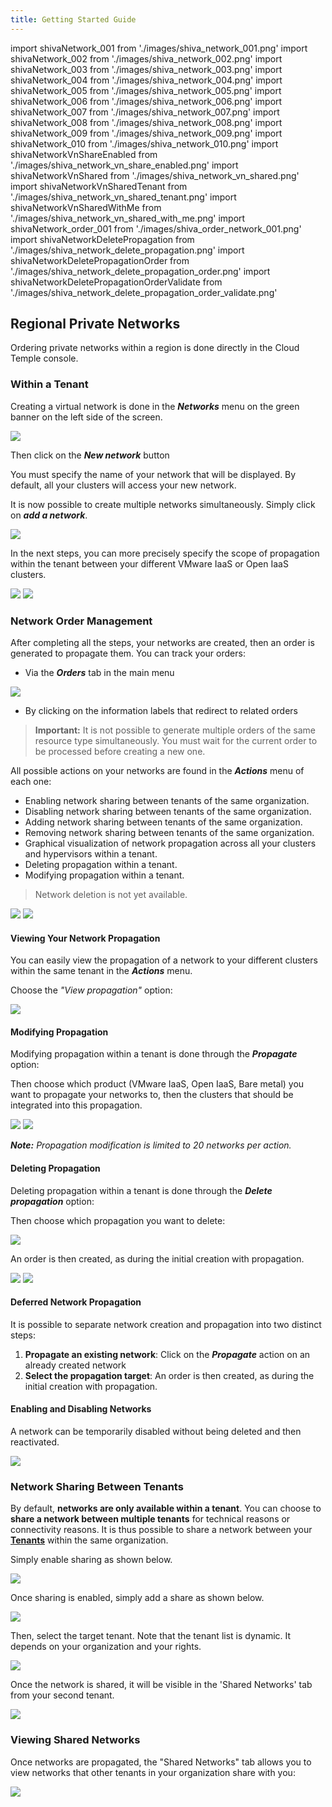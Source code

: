 ```yaml
---
title: Getting Started Guide
---
```

import shivaNetwork_001 from './images/shiva_network_001.png'
import shivaNetwork_002 from './images/shiva_network_002.png'
import shivaNetwork_003 from './images/shiva_network_003.png'
import shivaNetwork_004 from './images/shiva_network_004.png'
import shivaNetwork_005 from './images/shiva_network_005.png'
import shivaNetwork_006 from './images/shiva_network_006.png'
import shivaNetwork_007 from './images/shiva_network_007.png'
import shivaNetwork_008 from './images/shiva_network_008.png'
import shivaNetwork_009 from './images/shiva_network_009.png'
import shivaNetwork_010 from './images/shiva_network_010.png'
import shivaNetworkVnShareEnabled from './images/shiva_network_vn_share_enabled.png'
import shivaNetworkVnShared from './images/shiva_network_vn_shared.png'
import shivaNetworkVnSharedTenant from './images/shiva_network_vn_shared_tenant.png'
import shivaNetworkVnSharedWithMe from './images/shiva_network_vn_shared_with_me.png'
import shivaNetwork_order_001 from './images/shiva_order_network_001.png'
import shivaNetworkDeletePropagation from './images/shiva_network_delete_propagation.png'
import shivaNetworkDeletePropagationOrder from './images/shiva_network_delete_propagation_order.png'
import shivaNetworkDeletePropagationOrderValidate from './images/shiva_network_delete_propagation_order_validate.png'

## Regional Private Networks

Ordering private networks within a region is done directly in the Cloud Temple console.

### Within a Tenant

Creating a virtual network is done in the __*Networks*__ menu on the green banner on the left side of the screen.

<img src={shivaNetwork_001} />

Then click on the __*New network*__ button

You must specify the name of your network that will be displayed. By default, all your clusters will access your new network.

It is now possible to create multiple networks simultaneously. Simply click on __*add a network*__.

<img src={shivaNetwork_002} />

In the next steps, you can more precisely specify the scope of propagation within the tenant between your different VMware IaaS or Open IaaS clusters.

<div style={{display: 'flex', gap: '10px', alignItems: 'flex-start'}}>
  <img src={shivaNetwork_003} style={{flex: 1, maxWidth: '50%', height: 'auto', objectFit: 'contain'}} />
  <img src={shivaNetwork_004} style={{flex: 1, maxWidth: '50%', height: 'auto', objectFit: 'contain'}} />
</div>

### Network Order Management

After completing all the steps, your networks are created, then an order is generated to propagate them. You can track your orders:

- Via the __*Orders*__ tab in the main menu

<img src={shivaNetwork_order_001} />

- By clicking on the information labels that redirect to related orders

> __Important:__ It is not possible to generate multiple orders of the same resource type simultaneously. You must wait for the current order to be processed before creating a new one.

All possible actions on your networks are found in the __*Actions*__ menu of each one:

- Enabling network sharing between tenants of the same organization.
- Disabling network sharing between tenants of the same organization.
- Adding network sharing between tenants of the same organization.
- Removing network sharing between tenants of the same organization.
- Graphical visualization of network propagation across all your clusters and hypervisors within a tenant.
- Deleting propagation within a tenant.
- Modifying propagation within a tenant.

> Network deletion is not yet available.

<img src={shivaNetwork_005} />
<img src={shivaNetwork_006} />

#### Viewing Your Network Propagation

You can easily view the propagation of a network to your different clusters within the same tenant in the __*Actions*__ menu.

Choose the *"View propagation"* option:

<img src={shivaNetwork_007} />

#### Modifying Propagation

Modifying propagation within a tenant is done through the __*Propagate*__ option:

Then choose which product (VMware IaaS, Open IaaS, Bare metal) you want to propagate your networks to, then the clusters that should be integrated into this propagation.

<img src={shivaNetwork_008} />
<img src={shivaNetwork_009} />

__*Note:*__ *Propagation modification is limited to 20 networks per action.*

#### Deleting Propagation

Deleting propagation within a tenant is done through the __*Delete propagation*__ option:

Then choose which propagation you want to delete:

<img src={shivaNetworkDeletePropagation} />

An order is then created, as during the initial creation with propagation.

<img src={shivaNetworkDeletePropagationOrder} />
<img src={shivaNetworkDeletePropagationOrderValidate} />

#### Deferred Network Propagation

It is possible to separate network creation and propagation into two distinct steps:

1. __Propagate an existing network__: Click on the __*Propagate*__ action on an already created network
2. __Select the propagation target__: An order is then created, as during the initial creation with propagation.

#### Enabling and Disabling Networks

A network can be temporarily disabled without being deleted and then reactivated.

<img src={shivaNetwork_010} />

### Network Sharing Between Tenants

By default, __networks are only available within a tenant__. You can choose to __share a network between multiple tenants__ for technical reasons or connectivity reasons.
It is thus possible to share a network between your __[Tenants](../../../console/iam/concepts/#tenant)__ within the same organization.

Simply enable sharing as shown below.

<img src={shivaNetworkVnShareEnabled} />

Once sharing is enabled, simply add a share as shown below.

<img src={shivaNetworkVnShared} />

Then, select the target tenant. Note that the tenant list is dynamic.
It depends on your organization and your rights.

<img src={shivaNetworkVnSharedTenant} />

Once the network is shared, it will be visible in the 'Shared Networks' tab from your second tenant.

<img src={shivaNetworkVnSharedWithMe} />

### Viewing Shared Networks

Once networks are propagated, the "Shared Networks" tab allows you to view networks that other tenants in your organization share with you:

<img src={shivaNetwork_007} />
